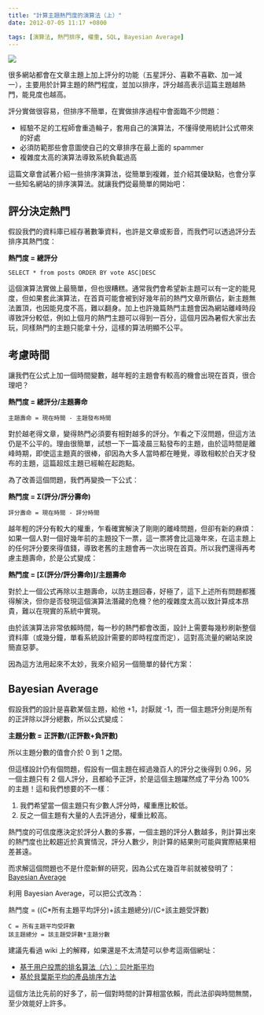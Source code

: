 ```yaml
---
title: "計算主題熱門度的演算法（上）"
date: 2012-07-05 11:17 +0800

tags: [演算法, 熱門排序, 權重, SQL, Bayesian Average]
---
```


![](/images/ranking.jpg)

很多網站都會在文章主題上加上評分的功能（五星評分、喜歡不喜歡、加一減一），主要用於計算主題的熱門程度，並加以排序，評分越高表示這篇主題越熱門，能見度也越高。

評分實做很容易，但排序不簡單，在實做排序過程中會面臨不少問題：

*   經驗不足的工程師會重造輪子，套用自己的演算法，不懂得使用統計公式帶來的好處
*   必須防範那些會意圖使自己的文章排序在最上面的 spammer
*   複雜度太高的演算法導致系統負載過高

這篇文章會試著介紹一些排序演算法，從簡單到複雜，並介紹其優缺點，也會分享一些知名網站的排序演算法。就讓我們從最簡單的開始吧：

<!-- more -->

## 評分決定熱門

假設我們的資料庫已經存著數筆資料，也許是文章或影音，而我們可以透過評分去排序其熱門度：

**熱門度 = 總評分**

    SELECT * from posts ORDER BY vote ASC|DESC

這個演算法實做上最簡單，但也很糟糕。通常我們會希望新主題可以有一定的能見度，但如果套此演算法，在首頁可能會被到好幾年前的熱門文章所霸佔，新主題無法置頂，也因能見度不高，難以翻身。加上也許幾篇熱門主題會因為網站離峰時段導致評分較低，例如上個月的熱門主題可以得到一百分，這個月因為暑假大家出去玩，同樣熱門的主題只能拿十分，這樣的算法明顯不公平。

## 考慮時間

讓我們在公式上加一個時間變數，越年輕的主題會有較高的機會出現在首頁，很合理吧？

**熱門度 = 總評分/主題壽命**

    主題壽命 = 現在時間 - 主題發布時間

對於越老得文章，變得熱門必須要有相對越多的評分。乍看之下沒問題，但這方法仍是不公平的。理由很簡單，試想一下一篇凌晨三點發布的主題，由於這時間是離峰時期，即使這主題真的很棒，卻因為大多人當時都在睡覺，導致相較於白天才發布的主題，這篇超炫主題已經輸在起跑點。

為了改善這個問題，我們再變換一下公式：

**熱門度 = Σ(評分/評分壽命)**

    評分壽命 = 現在時間 - 評分時間

越年輕的評分有較大的權重，乍看確實解決了剛剛的離峰問題，但卻有新的麻煩：如果一個人對一個好幾年前的主題投下一票，這一票將會比這幾年來，在這主題上的任何評分要來得值錢，導致老舊的主題會再一次出現在首頁。所以我們還得再考慮主題壽命，於是公式變成：

**熱門度 = [Σ(評分/評分壽命)]/主題壽命**

對於上一個公式再除以主題壽命，以防主題回春，好極了，這下上述所有問題都獲得解決，但你是否發現這個演算法潛藏的危機？他的複雜度太高以致計算成本昂貴，難以在現實的系統中實現。

由於該演算法非常依賴時間，每一秒的熱門都會改面，設計上需要每幾秒刷新整個資料庫（或幾分鐘，單看系統設計需要的即時程度而定），這對高流量的網站來說簡直惡夢。

因為這方法用起來不太妙，我來介紹另一個簡單的替代方案：

## Bayesian Average

假設我們的設計是喜歡某個主題，給他 +1，討厭就 -1，而一個主題評分則是所有的正評除以評分總數，所以公式變成：

**主題分數 = 正評數/(正評數+負評數)**

所以主題分數的值會介於 0 到 1 之間。

但這樣設計仍有個問題，假設有一個主題在經過幾百人的評分之後得到 0.96，另一個主題只有 2 個人評分，且都給予正評，於是這個主題躍然成了平分為 100% 的主題！這和我們想要的不一樣：

1.  我們希望當一個主題只有少數人評分時，權重應比較低。
2.  反之一個主題有大量的人去評過分，權重比較高。

熱門度的可信度應決定於評分人數的多寡，一個主題的評分人數越多，則計算出來的熱門度也比較趨近於真實情況，評分人數少，則計算的結果則可能與實際結果相差甚遠。

而求解這個問題也不是什麼新鮮的研究，因為公式在幾百年前就被發明了：[Bayesian Average](http://en.wikipedia.org/wiki/Bayesian_average)

利用 Bayesian Average，可以把公式改為：

熱門度 = ((C*所有主題平均評分)+該主題總分)/(C+該主題受評數)

    C = 所有主題平均受評數
    該主題總分 = 該主題受評數*主題分數

建議先看過 wiki 上的解釋，如果還是不太清楚可以參考這兩個網址：

*   [基于用户投票的排名算法（六）：贝叶斯平均](http://mkv.cn/2597/ranking-algorithm-bayesian-average)
*   [基於貝葉斯平均的產品排序方法](http://www.solagirl.net/sorting-products-by-bayesian-average.html)

這個方法比先前的好多了，前一個對時間的計算相當依賴，而此法卻與時間無關，至少效能好上許多。